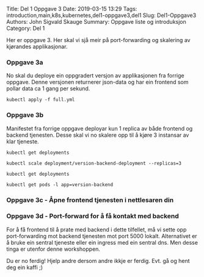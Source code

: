 Title: Del 1 Oppgave 3
Date: 2019-03-15 13:29
Tags: introduction,main,k8s,kubernetes,del1-oppgave3,del1
Slug: Del1-Oppgave3
Authors: John Sigvald Skauge
Summary: Oppgave liste og introduksjon
Category: Del 1

Her er oppgave 3. Her skal vi sjå meir på port-forwarding og skalering av kjørandes applikasjonar.


### Oppgave 3a
No skal du deploye ein oppgradert versjon av applikasjonen fra forrige oppgave. Denne versjonen returnerer json-data og har ein frontend som pollar data ca 1 gang per sekund.

```
kubectl apply -f full.yml
```


### Oppgave 3b
Manifestet fra forrige oppgave deployar kun 1 replica av både frontend og backend tjenesten. Desse skal vi no skalere opp til å kjøre 3 instansar av klar tjeneste.

```
kubectl get deployments
```

```
kubectl scale deployment/version-backend-deployment --replicas=3
```

```
kubectl get deployments
```


```
kubectl get pods -l app=version-backend
```

### Oppgave 3c - Åpne frontend tjenesten i nettlesaren din


### Oppgave 3d - Port-forward for å få kontakt med backend
For å få frontend til å prate med backend i dette tilfellet, må vi sette opp port-forwarding mot backend tjenesten mot port 5000 lokalt. Alternativet er å bruke ein sentral tjeneste eller ein ingress med ein sentral dns. Men desse tinga er utenfor denne workshoppen.

Du er no ferdig! Hjelp andre dersom andre ikkje er ferdig. Evt. gå og hent deg ein kaffi ;)
